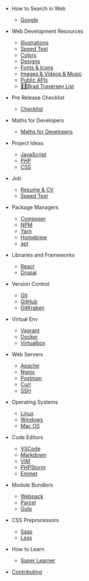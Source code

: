 - How to Search in Web

  - [Google](search/google.md)

- Web Development Resources

  - [Illustrations](web/illustrations.md)
  - [Speed Test](web/speed.md)
  - [Colors](web/colors.md)
  - [Designs](web/designs.md)
  - [Fonts & Icons](web/icons.md)
  - [Images & Videos & Music](web/images.md)
  - [Public APIs](web/api.md)
  - [💪🏽Brad Traversey List](https://github.com/bradtraversy/design-resources-for-developers)

- Pre Release Checklist

  - [Checklist](pre-release/index.md)

- Maths for Developers

  - [Maths for Developers](maths/index.md)

- Project Ideas

  - [JavaScript](project-ideas/js.md)
  - [PHP](project-ideas/php.md)
  - [CSS](project-ideas/css.md)

- Job

  - [Resume & CV](job/resume.md)
  - [Speed Test](web/speed.md)

- Package Managers

  - [Composer](package_managers/composer.md)
  - [NPM](package_managers/npm.md)
  - [Yarn](package_managers/yarn.md)
  - [Homebrew](package_managers/brew.md)
  - [apt](package_managers/apt.md)

- Libraries and Frameworks

  - [React](react/index.html)
  - [Drupal](drupal/commands.md)

- Version Control

  - [Git](version_control/git.md)
  - [GitHub](version_control/github.md)
  - [GitKraken](version_control/gitkraken.md)

- Virtual Env

  - [Vagrant](virtual_env/vagrant.md)
  - [Docker](virtual_env/docker.md)
  - [Virtualbox](virtual_env/virtualbox.md)

- Web Servers

  - [Apache](web_servers/apache.md)
  - [Ngnix](web_servers/ngnix.md)
  - [Postman](web_servers/postman.md)
  - [Curl](web_servers/curl.md)
  - [SSH](web_servers/ssh.md)

- Operating Systems

  - [Linux](os/linux.md)
  - [Windows](os/windows.md)
  - [Mac OS](os/mac.md)

- Code Editors

  - [VSCode](code_editors/vscode.md)
  - [Markdown](code_editors/markdown.md)
  - [VIM](code_editors/vim.md)
  - [PHPStorm](code_editors/phpstorm.md)
  - [Emmet](code_editors/emmet.md)

- Module Bundlers

  - [Webpack](module_bundlers/webpack.md)
  - [Parcel](module_bundlers/parcel.md)
  - [Gulp](module_bundlers/gulp.md)

- CSS Preprocessors

  - [Saas](css/sass.md)
  - [Less](css/less.md)

- How to Learn

  - [Super Learner](super_learner/super.md)

- [Contributing](contribution/index.md)
